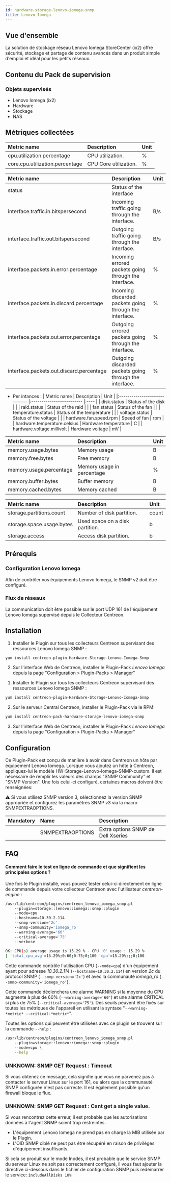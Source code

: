 ```yaml
---
id: hardware-storage-lenovo-iomega-snmp
title: Lenovo Iomega
---
```


## Vue d'ensemble

La solution de stockage réseau Lenovo Iomega StoreCenter (ix2) offre sécurité, stockage et partage de contenu avancés dans un produit simple d'emploi et idéal pour les petits réseaux. 
	
## Contenu du Pack de supervision

### Objets supervisés

* Lenovo Iomega (ix2)
* Hardware
* Stockage
* NAS

## Métriques collectées 

<!--DOCUSAURUS_CODE_TABS-->

<!--Cpu-->

| Metric name                      | Description           | Unit |
| :------------------------------- | :-------------------- |:---- |
| cpu.utilization.percentage       | CPU utilization.      | %    |
| core.cpu.utilization.percentage  | CPU Core utilization. | %    |

<!--Interfaces-->

| Metric name                              | Description                                             | Unit |
|:---------------------------------------- |:------------------------------------------------------- |:---- |
| status                                   | Status of the interface                                 |      |
| interface.traffic.in.bitspersecond       | Incoming traffic going through the interface.           | B/s  |
| interface.traffic.out.bitspersecond      | Outgoing traffic going through the interface.           | B/s  |
| interface.packets.in.error.percentage    | Incoming errored packets going through the interface.   | %    |
| interface.packets.in.discard.percentage  | Incoming discarded packets going through the interface. | %    |
| interface.packets.out.error.percentage   | Outgoing errored packets going through the interface.   | %    |
| interface.packets.out.discard.percentage | Outgoing discarded packets going through the interface. | %    |

<!--Hardware-->

* Per intances :
| Metric name                   | Description               | Unit |
|:----------------------------- |:------------------------- |:---- |
| disk.status                   | Status of the disk        |      |
| raid.status                   | Status of the raid        |      |
| fan.status                    | Status of the fan         |      |
| temperature.status            | Status of the temperature |      |
| voltage.status                | Status of the voltage     |      |
| hardware.fan.speed.rpm        | Speed of fan              | rpm  |
| hardware.temperature.celsius  | Hardware temperature      | C    |
| hardware.voltage.millivolt    | Hardware voltage          | mV   |

<!--Memory-->

| Metric name              | Description                | Unit |
| :----------------------- | :------------------------- |:---- |
| memory.usage.bytes       | Memory usage               | B    |
| memory.free.bytes        | Free memory                | B    |
| memory.usage.percentage  | Memory usage in percentage | %    |
| memory.buffer.bytes      | Buffer memory              | B    |  
| memory.cached.bytes      | Memory cached              | B    |  

<!--Storage-->                                                        

| Metric name                            | Description                     | Unit  |
| :------------------------------------- | :------------------------------ |:----- |
| storage.partitions.count               | Number of disk partition.       | count |
| storage.space.usage.bytes              | Used space on a disk partition. | b     |
| storage.access                         | Access disk partition.          | b     |

<!--END_DOCUSAURUS_CODE_TABS-->

## Prérequis

### Configuration Lenovo Iomega 

Afin de contrôler vos équipements Lenovo Iomega, le SNMP v2 doit être configuré.

### Flux de réseaux

La communication doit être possible sur le port UDP 161 de l'équipement Lenovo Iomega supervisé depuis le Collecteur Centreon.

## Installation

<!--DOCUSAURUS_CODE_TABS-->

<!--Online IMP Licence & IT-100 Editions-->

1. Installer le Plugin sur tous les collecteurs Centreon supervisant des ressources Lenovo Iomega SNMP :

```bash
yum install centreon-plugin-Hardware-Storage-Lenovo-Iomega-Snmp
```

2. Sur l'interface Web de Centreon, installer le Plugin-Pack *Lenovo Iomega* depuis la page "Configuration > Plugin-Packs > Manager"

<!--Offline IMP License-->

1. Installer le Plugin sur tous les collecteurs Centreon supervisant des ressources Lenovo Iomega SNMP :

```bash
yum install centreon-plugin-Hardware-Storage-Lenovo-Iomega-Snmp
```

2. Sur le serveur Central Centreon, installer le Plugin-Pack via le RPM:

```bash
yum install centreon-pack-hardware-storage-lenovo-iomega-snmp
```

3. Sur l'interface Web de Centreon, installer le Plugin-Pack *Lenovo Iomega* depuis la page "Configuration > Plugin-Packs > Manager"

<!--END_DOCUSAURUS_CODE_TABS-->

## Configuration

Ce Plugin-Pack est conçu de manière à avoir dans Centreon un hôte par équipement Lenovo Iomega.
Lorsque vous ajoutez un hôte à Centreon, appliquez-lui le modèle HW-Storage-Lenovo-Iomega-SNMP-custom. 
Il est nécessaire de remplir les valeurs des champs "SNMP Community" et "SNMP Version".
Une fois celui-ci configuré, certaines macros doivent être renseignées:

:warning: Si vous utilisez SNMP version 3, sélectionnez la version SNMP appropriée 
et configurez les paramètres SNMP v3 via la macro SNMPEXTRAOPTIONS.

| Mandatory   | Name                    | Description                                                                                 |
| :---------- | :---------------------- | :------------------------------------------------------------------------------------------ |
|             | SNMPEXTRAOPTIONS        | Extra options SNMP de Dell Xseries                                                          |

## FAQ

#### Comment faire le test en ligne de commande et que signifient les principales options ?

Une fois le Plugin installé, vous pouvez tester celui-ci directement en ligne de commande depuis votre collecteur Centreon avec l'utilisateur _centreon-engine_ :

```bash
/usr/lib/centreon/plugins/centreon_lenovo_iomega_snmp.pl
    --plugin=storage::lenovo::iomega::snmp::plugin
    --mode=cpu
    --hostname=10.30.2.114
    --snmp-version='2c'
    --snmp-community='iomega_ro'
	--warning-average='60'
	--critical-average='75'
    --verbose
	
OK: CPU(s) average usage is 15.29 % - CPU '0' usage : 15.29 % 
| 'total_cpu_avg'=15.29%;0:60;0:75;0;100 'cpu'=15.29%;;;0;100
```

Cette commande contrôle l'utilisation CPU (```--mode=cpu```) d'un équipement ayant pour adresse *10.30.2.114* (```--hostname=10.30.2.114```) 
en version *2c* du protocol SNMP (```--snmp-version='2c'```) et avec la communauté *iomega_ro* (```--snmp-community='iomega_ro'```).

Cette commande déclenchera une alarme WARNING si la moyenne du CPU augmente à plus de 60% (```--warning-average='60'```)
et une alarme CRITICAL si plus de 75% (```--critical-average='75'```).
Des seuils peuvent être fixés sur toutes les métriques de l'appareil en utilisant la syntaxe "```--warning-*metric* --critical-*metric*```".
 
Toutes les options qui peuvent être utilisées avec ce plugin se trouvent sur la commande ```--help``` :

```bash
/usr/lib/centreon/plugins/centreon_lenovo_iomega_snmp.pl
    --plugin=storage::lenovo::iomega::snmp::plugin
    --mode=cpu \
    --help
```

### UNKNOWN: SNMP GET Request : Timeout

Si vous obtenez ce message, cela signifie que vous ne parvenez pas à contacter le serveur Linux sur le port 161, ou alors que la communauté SNMP configurée n'est pas correcte. 
Il est également possible qu'un firewall bloque le flux.

### UNKNOWN: SNMP GET Request : Cant get a single value.

Si vous rencontrez cette erreur, il est probable que les autorisations données à l'agent SNMP soient trop restreintes. 
 * L'équipement Lenovo Iomega ne prend pas en charge la MIB utilisée par le Plugin.
 * L'OID SNMP ciblé ne peut pas être récupéré en raison de privilèges d'équipement insuffisants.
 
Si cela se produit sur le mode Inodes, il est probable que le service SNMP du serveur Linux ne soit pas correctement configuré, il vous faut ajouter la directive 
ci-dessous dans le fichier de configuration SNMP puis redémarrer le service: 
```includeAllDisks 10%```
